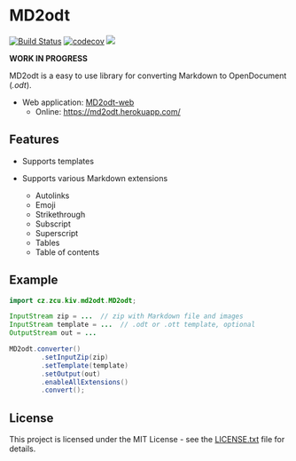 # MD2odt

[![Build Status](https://travis-ci.org/abcBHM/MD2odt.svg?branch=master)](https://travis-ci.org/abcBHM/MD2odt)
[![codecov](https://codecov.io/gh/abcBHM/MD2odt/branch/master/graph/badge.svg)](https://codecov.io/gh/abcBHM/MD2odt)
[![](https://jitpack.io/v/abcBHM/MD2odt.svg)](https://jitpack.io/#abcBHM/MD2odt)

**WORK IN PROGRESS**


MD2odt is a easy to use library for converting Markdown to OpenDocument (*.odt*).

* Web application: [MD2odt-web](https://github.com/abcBHM/MD2odt-web)
    * Online: https://md2odt.herokuapp.com/

## Features
* Supports templates

* Supports various Markdown extensions
    * Autolinks
    * Emoji
    * Strikethrough
    * Subscript
    * Superscript
    * Tables
    * Table of contents

## Example

```java
import cz.zcu.kiv.md2odt.MD2odt;
```

```java
InputStream zip = ...  // zip with Markdown file and images
InputStream template = ...  // .odt or .ott template, optional
OutputStream out = ...

MD2odt.converter()
        .setInputZip(zip)
        .setTemplate(template)
        .setOutput(out)
        .enableAllExtensions()
        .convert();
```

## License
This project is licensed under the MIT License - see the [LICENSE.txt](LICENSE.txt)
file for details.
